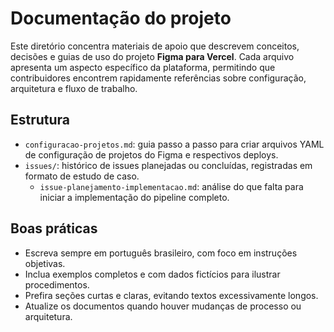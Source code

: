 # Documentação do projeto

Este diretório concentra materiais de apoio que descrevem conceitos, decisões e guias de uso do projeto **Figma para Vercel**. Cada arquivo apresenta um aspecto específico da plataforma, permitindo que contribuidores encontrem rapidamente referências sobre configuração, arquitetura e fluxo de trabalho.

## Estrutura
- `configuracao-projetos.md`: guia passo a passo para criar arquivos YAML de configuração de projetos do Figma e respectivos deploys.
- `issues/`: histórico de issues planejadas ou concluídas, registradas em formato de estudo de caso.
  - `issue-planejamento-implementacao.md`: análise do que falta para iniciar a implementação do pipeline completo.

## Boas práticas
- Escreva sempre em português brasileiro, com foco em instruções objetivas.
- Inclua exemplos completos e com dados fictícios para ilustrar procedimentos.
- Prefira seções curtas e claras, evitando textos excessivamente longos.
- Atualize os documentos quando houver mudanças de processo ou arquitetura.
